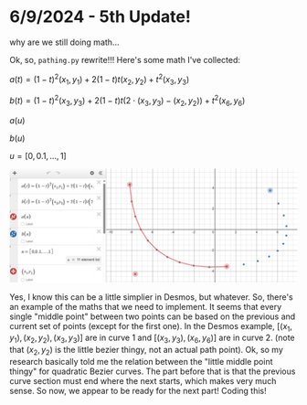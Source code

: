 # 6/9/2024 - 5th Update!

why are we still doing math...

Ok, so, `pathing.py` rewrite!!! Here's some math I've collected:

$a\left(t\right)=\left(1-t\right)^{2}\left(x_{1},y_{1}\right)+2\left(1-t\right)t\left(x_{2},y_{2}\right)+t^{2}\left(x_{3},y_{3}\right)$

$b\left(t\right)=\left(1-t\right)^{2}\left(x_{3},y_{3}\right)+2\left(1-t\right)t\left(2\cdot\left(x_{3},y_{3}\right)-\left(x_{2},y_{2}\right)\right)+t^{2}\left(x_{6},y_{6}\right)$

$a\left(u\right)$

$b\left(u\right)$

$u=\left[0,0.1,...,1\right]$

![yay real bezier curves](</updatelogs/images/06092024 - 1.png>)

Yes, I know this can be a little simplier in Desmos, but whatever. So, there's an example of the maths that we need to implement. It seems that every single "middle point" between two points can be based on the previous and current set of points (except for the first one). In the Desmos example, $\left[\left(x_{1},y_{1}\right),\left(x_{2},y_{2}\right),\left(x_{3},y_{3}\right)\right]$ are in curve 1 and $\left[\left(x_{3},y_{3}\right),\left(x_{6},y_{6}\right)\right]$ are in curve 2. (note that $\left(x_{2},y_{2}\right)$ is the little bezier thingy, not an actual path point). Ok, so my research basically told me the relation between the "little middle point thingy" for quadratic Bezier curves. The part before that is that the previous curve section must end where the next starts, which makes very much sense. So now, we appear to be ready for the next part! Coding this!